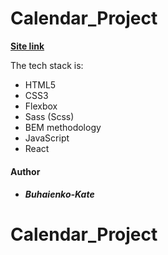 # Calendar_Project

**[Site link](https://buhaienko-kate.github.io/Calendar_Project/)**

The tech stack is:

- HTML5
- CSS3
- Flexbox
- Sass (Scss)
- BEM methodology
- JavaScript
- React

#### Author

- ##### Buhaienko-Kate

# Calendar_Project
